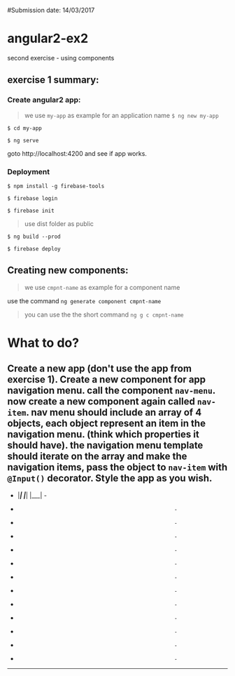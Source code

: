 #Submission date:
14/03/2017

# angular2-ex2
second exercise - using components

## exercise 1 summary:
### Create angular2 app:
> we use ```my-app``` as example for an application name
```$ ng new my-app```

```$ cd my-app```

```$ ng serve```

goto http://localhost:4200 and see if app works.

### Deployment

```$ npm install -g firebase-tools```

```$ firebase login```

```$ firebase init```
> use dist folder as public

```$ ng build --prod```

```$ firebase deploy```

## Creating new components:
> we use ```cmpnt-name``` as example for a component name

use the command ```ng generate component cmpnt-name```
> you can use the the short command ```ng g c cmpnt-name```

# What to do?
Create a new app (don't use the app from exercise 1).
Create a new component for app navigation menu. call the component ```nav-menu```.
now create a new component again called ```nav-item```.
nav menu should include an array of 4 objects, each object represent an item in the navigation menu. (think which properties it should have). the navigation menu template should iterate on the array and make the navigation items, pass the object to ```nav-item``` with ```@Input()``` decorator.
Style the app as you wish.
---------------------------------------------------------
-   |___|   |___|   |___|                               -
-                                                       -
-                                                       -
-                                                       -
-                                                       -
-                                                       -
-                                                       -
-                                                       -
-                                                       -
-                                                       -
-                                                       -
-                                                       -
-                                                       -
---------------------------------------------------------
